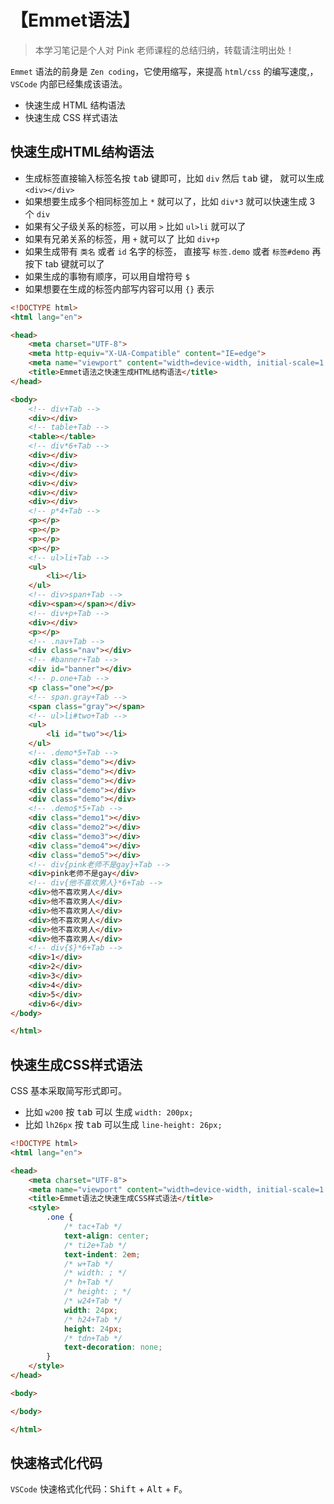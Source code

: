 # 【Emmet语法】

> 本学习笔记是个人对 Pink 老师课程的总结归纳，转载请注明出处！

`Emmet` 语法的前身是 `Zen coding`，它使用缩写，来提高 `html/css` 的编写速度,，`VSCode` 内部已经集成该语法。

- 快速生成 HTML 结构语法
- 快速生成 CSS 样式语法

## 快速生成HTML结构语法

- 生成标签直接输入标签名按 <kbd>tab</kbd> 键即可，比如 `div` 然后 <kbd>tab</kbd> 键， 就可以生成 `<div></div>`
- 如果想要生成多个相同标签加上 `*` 就可以了，比如 `div*3` 就可以快速生成 3 个 `div`
- 如果有父子级关系的标签，可以用 `>` 比如 `ul>li` 就可以了
- 如果有兄弟关系的标签，用 `+` 就可以了 比如 `div+p`
- 如果生成带有 `类名` 或者 `id` 名字的标签， 直接写 `标签.demo` 或者 `标签#demo` 再按下 tab 键就可以了
- 如果生成的事物有顺序，可以用自增符号 `$`
- 如果想要在生成的标签内部写内容可以用 `{}` 表示

```html
<!DOCTYPE html>
<html lang="en">

<head>
    <meta charset="UTF-8">
    <meta http-equiv="X-UA-Compatible" content="IE=edge">
    <meta name="viewport" content="width=device-width, initial-scale=1.0">
    <title>Emmet语法之快速生成HTML结构语法</title>
</head>

<body>
    <!-- div+Tab -->
    <div></div>
    <!-- table+Tab -->
    <table></table>
    <!-- div*6+Tab -->
    <div></div>
    <div></div>
    <div></div>
    <div></div>
    <div></div>
    <div></div>
    <!-- p*4+Tab -->
    <p></p>
    <p></p>
    <p></p>
    <p></p>
    <!-- ul>li+Tab -->
    <ul>
        <li></li>
    </ul>
    <!-- div>span+Tab -->
    <div><span></span></div>
    <!-- div+p+Tab -->
    <div></div>
    <p></p>
    <!-- .nav+Tab -->
    <div class="nav"></div>
    <!-- #banner+Tab -->
    <div id="banner"></div>
    <!-- p.one+Tab -->
    <p class="one"></p>
    <!-- span.gray+Tab -->
    <span class="gray"></span>
    <!-- ul>li#two+Tab -->
    <ul>
        <li id="two"></li>
    </ul>
    <!-- .demo*5+Tab -->
    <div class="demo"></div>
    <div class="demo"></div>
    <div class="demo"></div>
    <div class="demo"></div>
    <div class="demo"></div>
    <!-- .demo$*5+Tab -->
    <div class="demo1"></div>
    <div class="demo2"></div>
    <div class="demo3"></div>
    <div class="demo4"></div>
    <div class="demo5"></div>
    <!-- div{pink老师不是gay}+Tab -->
    <div>pink老师不是gay</div>
    <!-- div{他不喜欢男人}*6+Tab -->
    <div>他不喜欢男人</div>
    <div>他不喜欢男人</div>
    <div>他不喜欢男人</div>
    <div>他不喜欢男人</div>
    <div>他不喜欢男人</div>
    <div>他不喜欢男人</div>
    <!-- div{$}*6+Tab -->
    <div>1</div>
    <div>2</div>
    <div>3</div>
    <div>4</div>
    <div>5</div>
    <div>6</div>
</body>

</html>
```

## 快速生成CSS样式语法

CSS 基本采取简写形式即可。

- 比如 `w200` 按 <kbd>tab</kbd> 可以 生成 `width: 200px;`
- 比如 `lh26px` 按 <kbd>tab</kbd> 可以生成 `line-height: 26px;`

```html
<!DOCTYPE html>
<html lang="en">

<head>
    <meta charset="UTF-8">
    <meta name="viewport" content="width=device-width, initial-scale=1.0">
    <title>Emmet语法之快速生成CSS样式语法</title>
    <style>
        .one {
            /* tac+Tab */
            text-align: center;
            /* ti2e+Tab */
            text-indent: 2em;
            /* w+Tab */
            /* width: ; */
            /* h+Tab */
            /* height: ; */
            /* w24+Tab */
            width: 24px;
            /* h24+Tab */
            height: 24px;
            /* tdn+Tab */
            text-decoration: none;
        }
    </style>
</head>

<body>

</body>

</html>
```

## 快速格式化代码

`VSCode` 快速格式化代码：<kbd>Shift</kbd> + <kbd>Alt</kbd> + <kbd>F</kbd>。